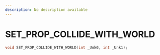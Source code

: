 ```yaml
---
description: No description available 
---
```


# SET_PROP_COLLIDE_WITH_WORLD

```cpp
void SET_PROP_COLLIDE_WITH_WORLD(int _Unk0, int _Unk1);
```